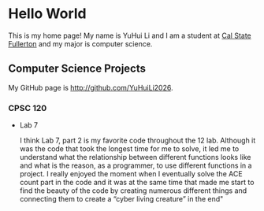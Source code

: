 # Hello World

This is my home page! My name is YuHui Li and I am a student at [Cal State Fullerton](http://www.fullerton.edu/) and my major is computer science.

## Computer Science Projects

My GitHub page is http://github.com/YuHuiLi2026.

### CPSC 120

* Lab 7

    I think Lab 7, part 2 is my favorite code throughout the 12 lab. Although it was the code that took the longest time for me to solve, it led me to understand what the relationship between different functions looks like and what is the reason, as a programmer, to use different functions in a project. I really enjoyed the moment when I eventually solve the ACE count part in the code and it was at the same time that made me start to find the beauty of the code by creating numerous different things and connecting them to create a “cyber living creature”  in the end"
